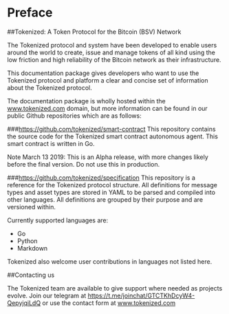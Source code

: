 # Preface

##Tokenized: A Token Protocol for the Bitcoin (BSV) Network

The Tokenized protocol and system have been developed to enable users around the world to create, issue and manage tokens of all kind using the low friction and high reliability of the Bitcoin network as their infrastructure.

This documentation package gives developers who want to use the Tokenized protocol and platform a clear and concise set of information about the Tokenized protocol.

The documentation package is wholly hosted within the www.tokenized.com domain, but more information can be found in our public Github repositories which are as follows:

###https://github.com/tokenized/smart-contract
This repository contains the source code for the Tokenized smart contract autonomous agent. This smart contract is written in Go.

Note March 13 2019: This is an Alpha release, with more changes likely before the final version. Do not use this in production.

###https://github.com/tokenized/specification
This repository is a reference for the Tokenized protocol structure. All definitions for message types and asset types are stored in YAML to be parsed and compiled into other languages.
All definitions are grouped by their purpose and are versioned within.

Currently supported languages are:
* Go
* Python
* Markdown

Tokenized also welcome user contributions in languages not listed here. 

##Contacting us

The Tokenized team are available to give support where needed as projects evolve. Join our telegram at https://t.me/joinchat/GTCTKhDcyW4-QepyjqiLdQ or use the contact form at www.tokenized.com
